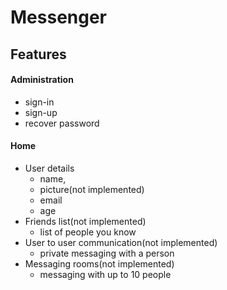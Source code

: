 # Messenger
## Features
#### Administration 
* sign-in 
* sign-up 
* recover password
#### Home
* User details
    * name, 
    * picture(not implemented)
    * email
    * age  
* Friends list(not implemented)
    * list of people you know
* User to user communication(not implemented)
    * private messaging with a person
* Messaging rooms(not implemented)
    * messaging with up to 10 people